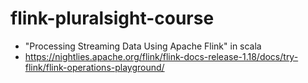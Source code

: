 # flink-pluralsight-course

- "Processing Streaming Data Using Apache Flink" in scala
- https://nightlies.apache.org/flink/flink-docs-release-1.18/docs/try-flink/flink-operations-playground/


